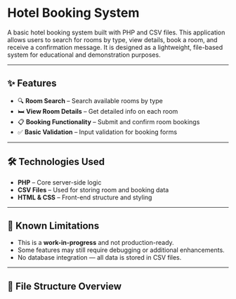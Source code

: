 # Hotel Booking System

A basic hotel booking system built with PHP and CSV files. This application allows users to search for rooms by type, view details, book a room, and receive a confirmation message. It is designed as a lightweight, file-based system for educational and demonstration purposes.

---

## ✨ Features

- 🔍 **Room Search** – Search available rooms by type
- 🛏️ **View Room Details** – Get detailed info on each room
- 📋 **Booking Functionality** – Submit and confirm room bookings
- ✅ **Basic Validation** – Input validation for booking forms

---

## 🛠️ Technologies Used

- **PHP** – Core server-side logic
- **CSV Files** – Used for storing room and booking data
- **HTML & CSS** – Front-end structure and styling

---

## 🚧 Known Limitations

- This is a **work-in-progress** and not production-ready.
- Some features may still require debugging or additional enhancements.
- No database integration — all data is stored in CSV files.

---

## 📁 File Structure Overview




